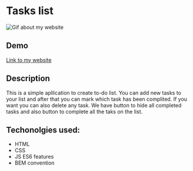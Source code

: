 # Tasks list
![Gif about my website](https://media.giphy.com/media/v1.Y2lkPTc5MGI3NjExNG0yeTZkenZpbTU1NTJvNnQ3bXBocmtqZG9ieDdnNTB1bm52a3BnMCZlcD12MV9pbnRlcm5hbF9naWZfYnlfaWQmY3Q9Zw/jTMGbofNUZhSsRt2v8/giphy.gif)

## Demo
[Link to my website](https://mariakarowska.github.io/tasks-list/)

## Description
This is a simple apllication to create to-do list. You can add new tasks to your list and after that you can mark which task has been complited. If you want you can also delete any task. We have button to hide all completed tasks and also button to complete all the taks on the list.

## Techonolgies used:
- HTML
- CSS
- JS ES6 features
- BEM convention
